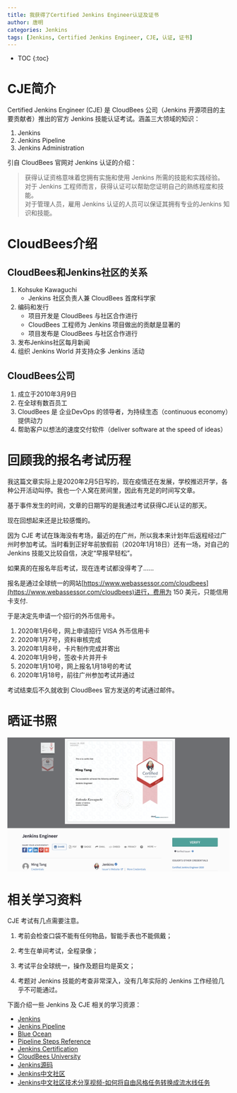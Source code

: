 ```yaml
---
title: 我获得了Certified Jenkins Engineer认证及证书
author: 唐明
categories: Jenkins
tags: [Jenkins, Certified Jenkins Engineer, CJE, 认证, 证书]
---
```

* TOC
{:toc}

# CJE简介

Certified Jenkins Engineer (CJE) 是 CloudBees 公司（Jenkins 开源项目的主要贡献者）推出的官方 Jenkins 技能认证考试。涵盖三大领域的知识：

1. Jenkins
1. Jenkins Pipeline
1. Jenkins Administration

<!--以上为摘要内容-->

引自 CloudBees 官网对 Jenkins 认证的介绍：

>获得认证资格意味着您拥有实施和使用 Jenkins 所需的技能和实践经验。<br/>对于 Jenkins 工程师而言，获得认证可以帮助您证明自己的熟练程度和技能。<br/>对于管理人员，雇用 Jenkins 认证的人员可以保证其拥有专业的Jenkins 知识和技能。

# CloudBees介绍

## CloudBees和Jenkins社区的关系

1. Kohsuke Kawaguchi
    - Jenkins 社区负责人兼 CloudBees 首席科学家
1. 编码和发行
    - 项目开发是 CloudBees 与社区合作进行
    - CloudBees 工程师为 Jenkins 项目做出的贡献是显著的
    - 项目发布是 CloudBees 与社区合作进行
1. 发布Jenkins社区每月新闻
1. 组织 Jenkins World 并支持众多 Jenkins 活动

## CloudBees公司

1. 成立于2010年3月9日
2. 在全球有数百员工
3. CloudBees 是 企业DevOps 的领导者，为持续生态（continuous economy）提供动力
4. 帮助客户以想法的速度交付软件（deliver software at the speed of ideas）

# 回顾我的报名考试历程

我这篇文章实际上是2020年2月5日写的，现在疫情还在发展，学校推迟开学，各种公开活动叫停。我也一个人窝在房间里，因此有充足的时间写文章。

基于事件发生的时间，文章的日期写的是我通过考试获得CJE认证的那天。

现在回想起来还是比较感慨的。

因为 CJE 考试在珠海没有考场，最近的在广州，所以我本来计划年后返程经过广州时参加考试。当时看到正好年前放假前（2020年1月18日）还有一场，对自己的 Jenkins 技能又比较自信，决定“早报早轻松”。

如果真的在报名年后考试，现在连考试都没得考了……

报名是通过全球统一的网站[https://www.webassessor.com/cloudbees](https://www.webassessor.com/cloudbees)进行，费用为 150 美元，只能信用卡支付.

于是决定先申请一个招行的外币信用卡。

1. 2020年1月6号，网上申请招行 VISA 外币信用卡
1. 2020年1月7号，资料审核完成
1. 2020年1月8号，卡片制作完成并寄出
1. 2020年1月9号，签收卡片并开卡
1. 2020年1月10号，网上报名1月18号的考试
1. 2020年1月18号，前往广州参加考试并通过

考试结束后不久就收到 CloudBees 官方发送的考试通过邮件。

# 晒证书照

![我的CJE证书](/static/img/2020/01/18/001.png)

# 相关学习资料

CJE 考试有几点需要注意。

1. 考前会检查口袋不能有任何物品，智能手表也不能佩戴；

1. 考生在单间考试，全程录像；

1. 考试平台全球统一，操作及题目均是英文；

1. 考题对 Jenkins 技能的考查非常深入，没有几年实际的 Jenkins 工作经验几乎不可能通过。

下面介绍一些 Jenkins 及 CJE 相关的学习资源：

- [Jenkins](https://jenkins.io/doc/)
- [Jenkins Pipeline](https://jenkins.io/doc/book/pipeline/)
- [Blue Ocean](https://jenkins.io/doc/book/blueocean/)
- [Pipeline Steps Reference](https://jenkins.io/doc/pipeline/steps/)
- [Jenkins Certification](https://www.cloudbees.com/jenkins/certification)
- [CloudBees University](https://standard.cbu.cloudbees.com/)
- [Jenkins源码](https://github.com/jenkinsci/jenkins)
- [Jenkins中文社区](https://jenkins-zh.cn)
- [Jenkins中文社区技术分享视频-如何将自由风格任务转换成流水线任务](https://mp.weixin.qq.com/s/xRyeATYcypibjQxj7lzZsw)